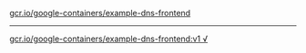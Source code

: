 [gcr.io/google-containers/example-dns-frontend](https://hub.docker.com/r/anjia0532/example-dns-frontend/tags/) 

----
[gcr.io/google-containers/example-dns-frontend:v1 √](https://hub.docker.com/r/anjia0532/example-dns-frontend/tags/)

